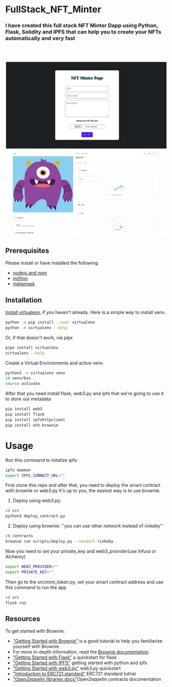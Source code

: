 # FullStack_NFT_Minter
<h3>I have created this full stack NFT Minter Dapp using Python, Flask, Solidity and IPFS that can help you to create your NFTs automatically and very fast</h3>

<br/><br/>
<p align="center">
<img src="https://github.com/Sajad-Salehi/FullStack_NFT_Minter/blob/main/image/home.png" width="500" height="270">
<img src="https://github.com/Sajad-Salehi/FullStack_NFT_Minter/blob/main/image/nft3.png" width="500" height="270">
</p>

## Prerequisites

Please install or have installed the following:

- [nodejs and npm](https://nodejs.org/en/download/)
- [python](https://www.python.org/downloads/)
- [metamask](https://www.google.com/url?sa=t&rct=j&q=&esrc=s&source=web&cd=&cad=rja&uact=8&ved=2ahUKEwjtl7Oi6N_4AhWei_0HHbjzDH4QjBB6BAgHEAE&url=https%3A%2F%2Fmetamask.io%2Fdownload%2F&usg=AOvVaw049ASZIf5umKu9KN8vjUeH)

## Installation

[Install virtualenv](https://virtualenv.pypa.io/en/latest/installation.html), if you haven't already. Here is a simple way to install venv.

```bash
python -m pip install --user virtualenv
python -m virtualenv --help
```

Or, if that doesn't work, via pipx
```bash
pipx install virtualenv
virtualenv --help
```

Create a Virtual Environments and active venv
```bash
python3 -m virtualenv venv
cd venv/bin
source activate
```

After that you need install flask, web3.py and ipfs that we're going to use it to store our metadata 
```bash
pip install web3
pip install flask
pip install ipfshttpclient
pip install eth-brownie
```


# Usage
Run this command to initalize ipfs:
```bash
ipfs daemon
export IPFS_CONNECT_URL=""
```

First clone this repo and after that, you need to deploy the smart contract with brownie or web3.py
it's up to you, the easiest way is to use brownie.

1. Deploy using web3.py:
```bash
cd src
python3 deploy_contract.py
```

2. Deploy using brownie:
''you can use other network instead of rinkeby''
```bash
cd contracts
brownie run scripts/deploy.py --network rinkeby
```

Now you need to set your private_key and web3_provider(use Infura or Alchemy)
```bash
export WEB3_PROVIDER=""
export PRIVATE_KEY=""
```

Then go to the src/mint_token.py, set your smart contract address 
and use this command to run the app
```bash
cd src
flask run
```

## Resources

To get started with Brownie:

* ["Getting Started with Brownie"](https://medium.com/@iamdefinitelyahuman/getting-started-with-brownie-part-1-9b2181f4cb99) is a good tutorial to help you familiarize yourself with Brownie.
* For more in-depth information, read the [Brownie documentation](https://eth-brownie.readthedocs.io/en/stable/).
* ["Getting Started with Flask"](https://flask.palletsprojects.com/en/2.1.x/quickstart/) a quickstart for flask
* ["Getting Started with IPFS"](https://medium.com/python-pandemonium/getting-started-with-python-and-ipfs-94d14fdffd10) getting started with python and ipfs
* ["Getting Started with web3.py"](https://medium.com/geekculture/interacting-with-ethereum-network-in-python-using-web3-py-part-4-73ee4c978626) web3.py quickstart
* ["Introduction to ERC721 standard"](https://medium.com/blockchannel/walking-through-the-erc721-full-implementation-72ad72735f3c) ERC721 standard tutrial
* ["OpenZeppelin libraries docs"](https://docs.openzeppelin.com/contracts/4.x/)OpenZeppelin contracts documentation

